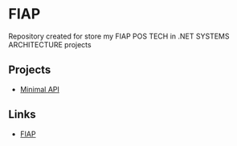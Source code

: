 # FIAP

Repository created for store my FIAP POS TECH in .NET SYSTEMS ARCHITECTURE projects

## Projects

* [Minimal API](./Fase1/API/)

## Links

* [FIAP](https://postech.fiap.com.br/curso/arquitetura-sistemas-net)
